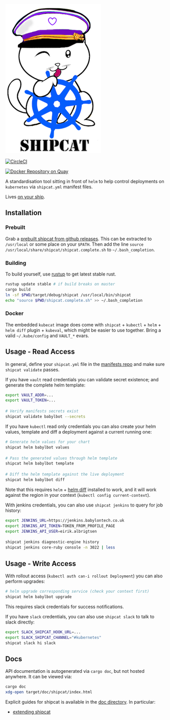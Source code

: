 ![Shipcat](shipcat.png)

[![CircleCI](https://circleci.com/gh/Babylonpartners/shipcat.svg?style=shield&circle-token=1e5d93bf03a4c9d9c7f895d7de7bb21055d431ef)](https://circleci.com/gh/Babylonpartners/shipcat)

[![Docker Repository on Quay](https://quay.io/repository/babylonhealth/kubecat/status?token=6de24c74-1576-467f-8658-ec224df9302d "Docker Repository on Quay")](https://quay.io/repository/babylonhealth/kubecat)

A standardisation tool sitting in front of `helm` to help control deployments on `kubernetes` via `shipcat.yml` manifest files.

Lives [on your ship](https://en.wikipedia.org/wiki/Ship%27s_cat).

## Installation
### Prebuilt
Grab a [prebuilt shipcat from github releases](https://github.com/Babylonpartners/shipcat/releases). This can be extracted to `/usr/local` or some place on your `$PATH`. Then add the line `source /usr/local/share/shipcat/shipcat.complete.sh` to `~/.bash_completion`.

### Building
To build yourself, use [rustup](https://rustup.rs/) to get latest stable rust.

```sh
rustup update stable # if build breaks on master
cargo build
ln -sf $PWD/target/debug/shipcat /usr/local/bin/shipcat
echo "source $PWD/shipcat.complete.sh" >> ~/.bash_completion
```

### Docker
The embedded `kubecat` image does come with `shipcat` + `kubectl` + `helm` + `helm diff` plugin + `kubeval`, which might be easier to use together. Bring a valid `~/.kube/config` and `VAULT_*` evars.

## Usage - Read Access
In general, define your `shipcat.yml` file in the [manifests repo](https://github.com/Babylonpartners/manifests) and make sure `shipcat validate` passes.

If you have `vault` read credentials you can validate secret existence; and generate the complete helm template:

```sh
export VAULT_ADDR=...
export VAULT_TOKEN=...

# Verify manifests secrets exist
shipcat validate babylbot --secrets
```

If you have `kubectl` read only credentials you can also create your helm values, template and diff a deployment against a current running one:

```sh
# Generate helm values for your chart
shipcat helm babylbot values

# Pass the generated values through helm template
shipcat helm babylbot template

# Diff the helm template against the live deployment
shipcat helm babylbot diff
```

Note that this requires `helm` + [helm diff](https://github.com/databus23/helm-diff) installed to work, and it will work against the region in your context (`kubectl config current-context`).

With jenkins credentials, you can also use `shipcat jenkins` to query for job history:

```sh
export JENKINS_URL=https://jenkins.babylontech.co.uk
export JENKINS_API_TOKEN=TOKEN_FROM_PROFILE_PAGE
export JENKINS_API_USER=eirik.albrigtsen

shipcat jenkins diagnostic-engine history
shipcat jenkins core-ruby console -n 3022 | less
```

## Usage - Write Access
With rollout access (`kubectl auth can-i rollout Deployment`) you can also perform upgrades:

```sh
# helm upgrade corresponding service (check your context first)
shipcat helm babylbot upgrade
```

This requires slack credentials for success notifications.

If you have `slack` credentials, you can also use `shipcat slack` to talk to slack directly:

```sh
export SLACK_SHIPCAT_HOOK_URL=...
export SLACK_SHIPCAT_CHANNEL="#kubernetes"
shipcat slack hi slack
```

## Docs
API documentation is autogenerated via `cargo doc`, but not hosted anywhere. It can be viewed via:

```sh
cargo doc
xdg-open target/doc/shipcat/index.html
```

Explicit guides for shipcat is available in the [doc directory](https://github.com/Babylonpartners/shipcat/tree/master/doc). In particular:

- [extending shipcat](https://github.com/Babylonpartners/shipcat/tree/master/doc/extending.md)
